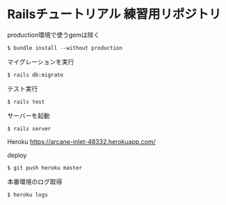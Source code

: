 # Railsチュートリアル 練習用リポジトリ


production環境で使うgemは除く
```
$ bundle install --without production
```

マイグレーションを実行
```
$ rails db:migrate
```

テスト実行
```
$ rails test
```

サーバーを起動
```
$ rails server
```

Heroku
https://arcane-inlet-48332.herokuapp.com/

deploy
```
$ git push heroku master
```

本番環境のログ取得
```
$ heroku logs
```